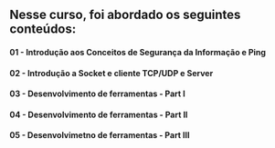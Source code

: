## Nesse curso, foi abordado os seguintes conteúdos:

#### 01 - Introdução aos Conceitos de Segurança da Informação e Ping
#### 02 - Introdução a Socket e cliente TCP/UDP e Server
#### 03 - Desenvolvimento de ferramentas - Part I
#### 04 - Desenvolvimento de ferramentas - Part II
#### 05 - Desenvolvimetno de ferramentas - Part III


